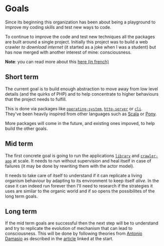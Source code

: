 # Goals

Since its beginning this organization has been about being a playground to improve my coding skills and test new ways to code.

To continue to improve the code and test new techniques all the packages are built around a single project. Initially this project was to build a web crawler _to download internet_ (it started as a joke when I was a student) but has now merged with another interest of mine: consciousness.

**Note**: you can read more about this [here (in french)](https://github.com/Innmind/Research-N-Development/blob/master/Papers/Sur%20la%20conscience.md)

## Short term

The current goal is to build enough abstraction to move away from low level details (and the quirks of PHP) and to help concentrate to higher behaviours that the project needs to fulfill.

This is done via packages like [`operating-system`](https://github.com/Innmind/operatingsystem), [`http-server`](https://github.com/Innmind/httpserver) or [`cli`](https://github.com/Innmind/cli). They've been heavily inspired from other languages such as [Scala](https://scala-lang.org) or [Pony](https://www.ponylang.io).

More packages will come in the future, and existing ones impoved, to help build the other goals.

## Mid term

The first concrete goal is going to run the applications [`library`](https://github.com/innmind/library/) and [`crawler-app`](https://github.com/innmind/crawlerapp/) at scale. It needs to run without supervision and heal itself in case of failures (it may be done by rewriting them with the actor model).

It needs to take care of itself to understand if it can replicate a living organism behaviour by adapting to its environment to keep itself _alive_. In the case it can indeed run forever then I'll need to research if the strategies it uses are similar to the organic world and if so opens the possibilites of the long term goals.

## Long term

If the mid term goals are successful then the next step will be to understand and try to replicate the evolution of mechanism that can lead to consciousness. This will be done by following theories from [Antonio Damasio](https://en.wikipedia.org/wiki/Antonio_Damasio) as described in the [article](https://github.com/Innmind/Research-N-Development/blob/master/Papers/Sur%20la%20conscience.md) linked at the start.

